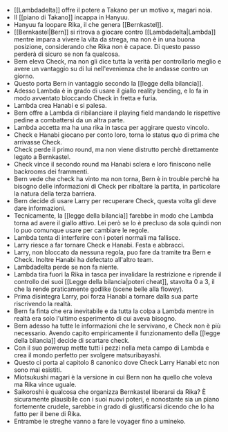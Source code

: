 
- [[Lambdadelta]] offre il potere a Takano per un motivo x, magari noia.
- Il [[piano di Takano]] incappa in Hanyuu.
- Hanyuu fa loopare Rika, il che genera [[Bernkastel]].
- [[Bernkastel|Bern]] si ritrova a giocare contro [[Lambdadelta|Lambda]] mentre impara a vivere la vita da strega, ma non è in una buona posizione, considerando che Rika non è capace. Di questo passo perderà di sicuro se non fa qualcosa.
- Bern eleva Check, ma non gli dice tutta la verità per controllarlo meglio e avere un vantaggio su di lui nell'evenienza che le andasse contro un giorno.
- Questo porta Bern in vantaggio secondo la [[legge della bilancia]].
- Adesso Lambda è in grado di usare il giallo reality bending, e lo fa in modo avventato bloccando Check in fretta e furia.
- Lambda crea Hanabi e si palesa.
- Bern offre a Lambda di ribilanciare il playing field mandando le rispettive pedine a combattersi da un altra parte.
- Lambda accetta ma ha una rika in tasca per aggirare questo vincolo.
- Check e Hanabi giocano per conto loro, torna lo status quo di prima che arrivasse Check.
- Check perde il primo round, ma non viene distrutto perchè direttamente legato a Bernkastel.
- Check vince il secondo round ma Hanabi sclera e loro finiscono nelle backrooms dei frammenti.
- Bern vede che check ha vinto ma non torna, Bern è in trouble perchè ha bisogno delle informazioni di Check per ribaltare la partita, in particolare la natura della terza barriera.
- Bern decide di usare Larry per recuperare Check, questa volta gli deve dare informazioni.
- Tecnicamente, la [[legge della bilancia]] farebbe in modo che Lambda torna ad avere il giallo attivo. Lei però se lo è precluso da sola quindi non lo puo comunque usare per cambiare le regole.
- Lambda tenta di interferire con i poteri normali ma fallisce. 
- Larry riesce a far tornare Check e Hanabi. Festa e abbracci. 
- Larry, non bloccato da nessuna regola, puo fare da tramite tra Bern e Check. Inoltre Hanabi ha defectato all'altro team.
- Lambdadelta perde se non fa niente.
- Lambda tira fuori la Rika in tasca per invalidare la restrizione e riprende il controllo dei suoi [[Legge della bilancia|poteri cheat]], stavolta 0 a 3, il che la rende praticamente godlike (scene belle alla flowey).
- Prima disintegra Larry, poi forza Hanabi a tornare dalla sua parte riscrivendo la realtà.
- Bern fa finta che era inevitabile e da tutta la colpa a Lambda mentre in realtà era solo l'ultimo esperimento di cui aveva bisogno.
- Bern adesso ha tutte le informazioni che le servivano, e Check non è più necessario. Avendo capito empiricamente il funzionamento della [[legge della bilancia]] decide di scartare check.
- Con il suo powerup mette tutti i pezzi nella meta campo di Lambda e crea il mondo perfetto per svolgere matsuribayashi.
- Questo ci porta al capitolo 8 canonico dove Check Larry Hanabi etc non sono mai esistiti.
- Miotsukushi magari è la versione in cui Bern non ha quello che voleva ma Rika vince uguale.
- Saikoroshi è qualcosa che organizza Bernkastel liberarsi da Rika? È sicuramente plausibile con i suoi nuovi poteri, e nonostante sia un piano fortemente crudele, sarebbe in grado di giustificarsi dicendo che lo ha fatto per il bene di Rika.
- Entrambe le streghe vanno a fare le voyager fino a umineko.